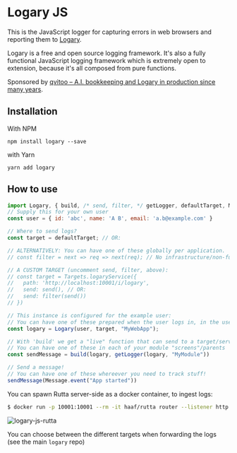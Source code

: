 # Logary JS

This is the JavaScript logger for capturing errors in web browsers and reporting
them to [Logary](https://logary.github.io).

Logary is a free and open source logging framework. It's also a fully functional
JavaScript logging framework which is extremely open to extension, because it's
all composed from pure functions.

Sponsored by
[qvitoo – A.I. bookkeeping and Logary in production since many years](https://qvitoo.com/?utm_source=github&utm_campaign=logary).

## Installation

With NPM

    npm install logary --save

with Yarn

    yarn add logary

## How to use

``` javascript
import Logary, { build, /* send, filter, */ getLogger, defaultTarget, Message } from 'logary'
// Supply this for your own user
const user = { id: 'abc', name: 'A B', email: 'a.b@example.com' } 

// Where to send logs?
const target = defaultTarget; // OR:

// ALTERNATIVELY: You can have one of these globally per application.
// const filter = next => req => next(req); // No infrastructure/non-functional requirements on requests

// A CUSTOM TARGET (uncomment send, filter, above):
// const target = Targets.logaryService({
//   path: 'http://localhost:10001/i/logary',
//   send: send(), // OR:
//   send: filter(send())
// })

// This instance is configured for the example user:
// You can have one of these prepared when the user logs in, in the user state store.
const logary = Logary(user, target, "MyWebApp");

// With 'build' we get a "live" function that can send to a target/server, use it to log
// You can have one of these in each of your module "screens"/parents
const sendMessage = build(logary, getLogger(logary, "MyModule"))

// Send a message!
// You can have one of these whereever you need to track stuff!
sendMessage(Message.event("App started"))
```

You can spawn Rutta server-side as a docker container, to ingest logs:

```bash
$ docker run -p 10001:10001 --rm -it haaf/rutta router --listener http 0.0.0.0:10001 json --target console://./

```

![logary-js-rutta](/Users/h/dev/voi-extras/logary-js/docs/logary-js-rutta.png)

You can choose between the different targets when forwarding the logs (see the main `logary` repo)
